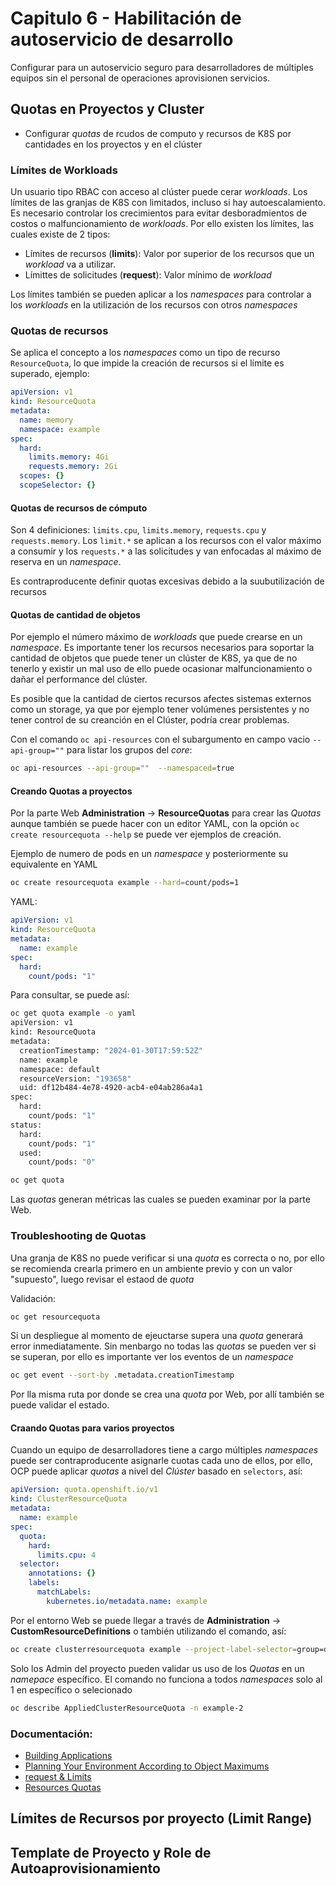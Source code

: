 # Capitulo 6 - Habilitación de autoservicio de desarrollo

Configurar para un autoservicio seguro para desarrolladores de múltiples equipos sin el personal de operaciones aprovisionen servicios.

## Quotas en Proyectos y Cluster

- Configurar *quotas* de rcudos de computo y recursos de K8S por cantidades en los proyectos y en el clúster

### Límites de Workloads

Un usuario tipo RBAC con acceso al clúster puede cerar *workloads*. Los límites de las granjas de K8S con limitados, incluso si hay autoescalamiento. Es necesario controlar los crecimientos para evitar desboradmientos de costos o malfuncionamiento de *workloads*. Por ello existen los límites, las cuales existe de 2 tipos:

-  Límites de recursos (**limits**): Valor por superior de los recursos que un *workload* va a utilizar.
-  Límittes de solicitudes (**request**): Valor mínimo de *workload*

Los límites también se pueden aplicar a los *namespaces* para controlar a los *workloads* en la utilización de los recursos con otros *namespaces*

### Quotas de recursos

Se aplica el concepto a los *namespaces* como un tipo de recurso `ResourceQuota`, lo que impide la creación de recursos si el límite es superado, ejemplo:

```yaml
apiVersion: v1
kind: ResourceQuota
metadata:
  name: memory
  namespace: example
spec:
  hard:
    limits.memory: 4Gi
    requests.memory: 2Gi
  scopes: {}
  scopeSelector: {}
```

#### Quotas de recursos de cómputo

Son 4 definiciones: `limits.cpu`, `limits.memory`, `requests.cpu` y `requests.memory`. Los `limit.*` se aplican a los recursos con el valor máximo a consumir y los `requests.*` a las solicitudes y van enfocadas al máximo de reserva en un *namespace*.

Es contraproducente definir quotas excesivas debido a la suubutilización de recursos

#### Quotas de cantidad de objetos

Por ejemplo el número máximo de *workloads* que puede crearse en un *namespace*. Es importante tener los recursos necesarios para soportar la cantidad de objetos que puede tener un clúster de K8S, ya que de no tenerlo y existir un mal uso de ello puede ocasionar malfuncionamiento o dañar el performance del clúster. 

Es posible que la cantidad de ciertos recursos afectes sistemas externos como un storage, ya que por ejemplo tener volúmenes persistentes y no tener control de su creanción en el Clúster, podría crear problemas.

Con el comando `oc api-resources` con el subargumento en campo vacio `--api-group=""` para listar los grupos del *core*:

```bash
oc api-resources --api-group=""  --namespaced=true
```

#### Creando Quotas a proyectos

Por la parte Web **Administration** → **ResourceQuotas** para crear las *Quotas* aunque también se puede hacer con un editor YAML, con la opción `oc create resourcequota --help` se puede ver ejemplos de creación.

Ejemplo de numero de pods en un *namespace* y posteriormente su equivalente en YAML

```bash
oc create resourcequota example --hard=count/pods=1
```
YAML:
```yaml
apiVersion: v1
kind: ResourceQuota
metadata:
  name: example
spec:
  hard:
    count/pods: "1"
```

Para consultar, se puede así:

```bash
oc get quota example -o yaml
apiVersion: v1
kind: ResourceQuota
metadata:
  creationTimestamp: "2024-01-30T17:59:52Z"
  name: example
  namespace: default
  resourceVersion: "193658"
  uid: df12b484-4e78-4920-acb4-e04ab286a4a1
spec:
  hard:
    count/pods: "1"
status:
  hard:
    count/pods: "1"
  used:
    count/pods: "0"

oc get quota
```

Las *quotas* generan métricas las cuales se pueden examinar por la parte Web.

### Troubleshooting de Quotas

Una granja de K8S no puede verificar si una *quota* es correcta o no, por ello se recomienda crearla primero en un ambiente previo y con un valor "supuesto", luego revisar el estaod de *quota*

Validación:

```bash
oc get resourcequota
```

Si un despliegue al momento de ejeuctarse supera una *quota* generará error inmediatamente. Sin menbargo no todas las *quotas* se pueden ver si se superan, por ello es importante ver los eventos de un *namespace*

```bash
oc get event --sort-by .metadata.creationTimestamp
```

Por lla misma ruta por donde se crea una *quota* por Web, por allí también se puede validar el estado.

#### Craando Quotas para varios proyectos

Cuando un equipo de desarrolladores tiene a cargo múltiples *namespaces* puede ser contraproducente asignarle cuotas cada uno de ellos, por ello, OCP puede aplicar *quotas* a nivel del *Clúster* basado en `selectors`, así:

```yaml
apiVersion: quota.openshift.io/v1
kind: ClusterResourceQuota
metadata:
  name: example
spec:
  quota:
    hard:
      limits.cpu: 4
  selector:
    annotations: {}
    labels:
      matchLabels:
        kubernetes.io/metadata.name: example
```

Por el entorno Web se puede llegar a través de **Administration** → **CustomResourceDefinitions** o también utilizando el comando, así:

```bash
oc create clusterresourcequota example --project-label-selector=group=dev --hard=requests.cpu=10
```

Solo los Admin del proyecto pueden validar  us uso de los *Quotas* en un *namepace* específico. El comando no funciona a todos *namespaces* solo al 1 en específico o selecionado

```bash
oc describe AppliedClusterResourceQuota -n example-2
```
### Documentación:

- [Building Applications](https://docs.redhat.com/en/documentation/openshift_container_platform/4.14/html-single/building_applications/index#quotas-setting-per-project)
- [Planning Your Environment According to Object Maximums](https://docs.redhat.com/en/documentation/openshift_container_platform/4.14/html-single/scalability_and_performance/index#ibm-z-platform)
- [request & Limits](https://kubernetes.io/docs/concepts/configuration/manage-resources-containers/#requests-and-limits)
- [Resources Quotas](https://kubernetes.io/docs/concepts/policy/resource-quotas/)

## Límites de Recursos por proyecto (Limit Range)

## Template de Proyecto y Role de Autoaprovisionamiento
